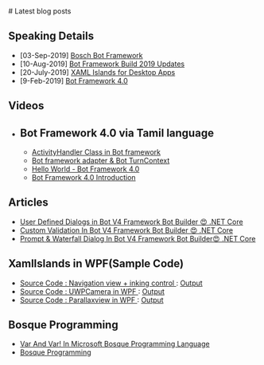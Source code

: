 
<BR>
<BR>
# Latest blog posts

## Speaking Details<BR>
- [03-Sep-2019] <a href="https://github.com/rvinothrajendran/rvinothrajendran.github.io/blob/master/meetupinfo.md"> Bosch Bot Framework </a>
- [10-Aug-2019] <a href="https://www.meetup.com/DotNetBLR/events/262410498/">Bot Framework Build 2019 Updates</a>
- [20-July-2019] <a href="https://www.meetup.com/BDotNetUG/events/262892444/">XAML Islands for Desktop Apps</a>
- [9-Feb-2019] <a href="https://www.meetup.com/DotNetBLR/events/257654773/">Bot Framework 4.0</a>

## Videos<BR>
   - ## Bot Framework 4.0 via Tamil language<BR>    
     - <a href="https://www.youtube.com/watch?v=1BFN2LROmfo/">ActivityHandler Class in Bot framework</a>
     - <a href="https://www.youtube.com/watch?v=GQd8PWRK3Bs/">Bot framework adapter & Bot TurnContext</a>
     - <a href="https://www.youtube.com/watch?v=xR1hZKeWUTQ&t=417s/">Hello World - Bot Framework 4.0</a>
     - <a href="https://www.youtube.com/watch?v=81S3WJTRDxs&t=11s/">Bot Framework 4.0 Introduction</a>
  
## Articles<BR>
   - <a href="https://www.c-sharpcorner.com/article/create-userdefined-dialogs-in-bot-v4-framework-bot-builder-net-core">User Defined Dialogs in Bot V4 Framework Bot Builder 😍 .NET Core</a><BR>
   - <a href="https://www.c-sharpcorner.com/article/custom-validation-in-bot-v4-framework-bot-builder-net-core2"> Custom Validation In Bot V4 Framework Bot Builder 😍 .NET Core </a><BR>
   - <a href="https://www.c-sharpcorner.com/article/prompt-and-waterfall-dialog-in-bot-v4-framework-bot-builder-net-core">Prompt & Waterfall Dialog In Bot V4 Framework Bot Builder😍 .NET Core</a><BR>
   
## XamlIslands in WPF(Sample Code)<BR>
   - <a href="https://github.com/rvinothrajendran/XamlIslands/tree/master/XAMLNavView">Source Code : Navigation view + inking control </a>
     : <a href="https://twitter.com/vinothrajendran/status/1153681414375661569"> Output </a>
   - <a href="https://github.com/rvinothrajendran/XamlIslands/tree/master/UWPCameraInWPF">Source Code : UWPCamera in WPF </a>
     : <a href="https://twitter.com/marbtweeting/status/1155944113524449282"> Output </a>
   - <a href="https://github.com/rvinothrajendran/XamlIslands/tree/master/WpfParallaxView">Source Code : Parallaxview in WPF </a>
     : <a href="https://twitter.com/vinothrajendran/status/1158382792662589440"> Output </a>
     
   ## Bosque Programming<BR>
   - <a href="https://www.c-sharpcorner.com/article/var-and-var-in-microsoft-bosque-programming-language">Var And Var! In Microsoft Bosque Programming Language</a><BR>
   - <a href="https://www.c-sharpcorner.com/article/welcome-bosque-programming-language/">Bosque Programming</a><BR>
